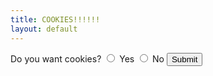 ```yaml
---
title: COOKIES!!!!!!
layout: default
---
```


<form>
Do you want cookies?
<input type="radio" id="yes" value="yes" name="cookies">
<label for="yes">Yes</label>
<input type="radio" id="no" value="No" name="cookies">
<label for="no">No</label>
<input type="submit">
</form>